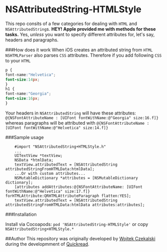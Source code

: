 NSAttributedString-HTMLStyle
============================

This repo consits of a few categories for dealing with `HTML` and `NSAttributedString`s. 
**HEY! Apple provided me with methods for these tasks.**
Yes, *unless* you want to specify different attributes for, let's say, headers and paragraphs.

###How does it work
When iOS creates an attributed string from `HTML` `NSHTMLParser` also parses `CSS` attributes. Therefore if you add following `CSS` to your `HTML`<br> 
```css
p {
font-name:"Helvetica";
font-size:14px;
}
h1 {
font-name:"Georgia";
font-size:16px;
}
```

Your headers in `NSAttributedString` will have these attributes: <br>`@{NSFontAttributeName : [UIFont fontWithName:@"Georgia" size:16.f]}`
whereas paragraphs will be attributed with
`@{NSFontAttributeName : [UIFont fontWithName:@"Helvetica" size:14.f]}`

###Sample usage

```objc
	#import "NSAttributedString+HTMLStyle.h"
	...
	UITextView *textView;  
	NSData *htmlData;
	textView.attributedText = [NSAttributedString attributedStringFromHTMLData:htmlData];
	...Or with custom attributes...
	NSMutableDictionary *attributes = [NSMutableDictionary dictionary];
	[attributes addAttributes:@{NSFontAttributeName: [UIFont fontWithName:@"Helvetica" size:17.f]} forHTMLAttribute:QRHTMLAttributeParagraph flatten:YES];
	textView.attributedText = [NSAttributedString attributedStringFromHTMLData:htmlData attributes:attributes];
```

###Installation

Install via Cocoapods:
`pod 'NSAttributedString-HTMLStyle'`
or copy `NSAttributedString+HTMLStyle.*`

##Author
This repository was originally developed by [Wojtek Czekalski](http://twitter.com/wczekalski) during the developmment of [Quickread](http://quickreadapp.com).